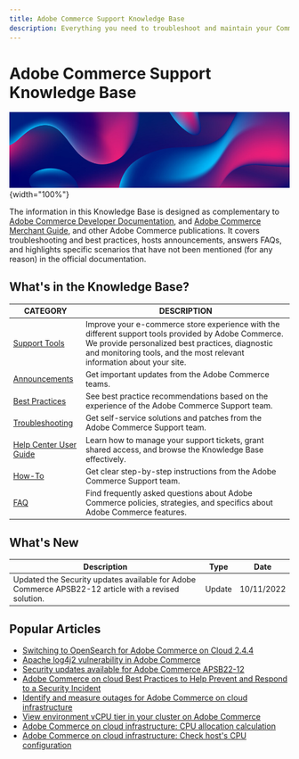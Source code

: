 ```yaml
---
title: Adobe Commerce Support Knowledge Base
description: Everything you need to troubleshoot and maintain your Commerce store.
---
```


# Adobe Commerce Support Knowledge Base

![Knowledge Base homepage](../help/assets/knowledge-base-home-page-cover.jpg){width="100%"}

The information in this Knowledge Base is designed as complementary to [Adobe Commerce Developer Documentation](https://developer.adobe.com/commerce/docs), and [Adobe Commerce Merchant Guide](https://experienceleague.adobe.com/docs/commerce-admin/user-guides/home.html?lang=en), and other Adobe Commerce publications. It covers troubleshooting and best practices, hosts announcements, answers FAQs, and highlights specific scenarios that have not been mentioned (for any reason) in the official documentation.

## What's in the Knowledge Base?

| CATEGORY | DESCRIPTION | 
| --- | --- |
| [Support Tools](/help/support-tools/overview.md) | Improve your e-commerce store experience with the different support tools provided by Adobe Commerce. We provide personalized best practices, diagnostic and monitoring tools, and the most relevant information about your site. |
| [Announcements](/help/announcements/overview.md) | Get important updates from the Adobe Commerce teams. |
| [Best Practices](/help/best-practices/overview.md) | See best practice recommendations based on the experience of the Adobe Commerce Support team. |
| [Troubleshooting](/help/troubleshooting/overview.md) | Get self-service solutions and patches from the Adobe Commerce Support team. |
| [Help Center User Guide](/help/help-center-guide/help-center/magento-help-center-user-guide.md) | Learn how to manage your support tickets, grant shared access, and browse the Knowledge Base effectively. |
| [How-To](/help/how-to/overview.md) | Get clear step-by-step instructions from the Adobe Commerce Support team. |
| [FAQ](/help/faq/overview.md) | Find frequently asked questions about Adobe Commerce policies, strategies, and specifics about Adobe Commerce features. | 

## What's New

| Description | Type | Date |
| --- | --- | --- |
| Updated the Security updates available for Adobe Commerce APSB22-12 article with a revised solution. | Update | 10/11/2022 |

## Popular Articles

* [Switching to OpenSearch for Adobe Commerce on Cloud 2.4.4](https://support.magento.com/hc/en-us/articles/4419942355725-Switching-to-OpenSearch-for-Adobe-Commerce-on-Cloud-2-4-4)
* [Apache log4j2 vulnerability in Adobe Commerce](https://support.magento.com/hc/en-us/articles/4416923268749-Apache-log4j2-vulnerability-in-Adobe-Commerce)
* [Security updates available for Adobe Commerce APSB22-12](https://support.magento.com/hc/en-us/articles/4426353041293-Security-updates-available-for-Adobe-Commerce-APSB22-12)
* [Adobe Commerce on cloud Best Practices to Help Prevent and Respond to a Security Incident](https://support.magento.com/hc/en-us/articles/8992381597453-Adobe-Commerce-on-cloud-Best-Practices-to-Help-Prevent-and-Respond-to-a-Security-Incident)
* [Identify and measure outages for Adobe Commerce on cloud infrastructure](https://support.magento.com/hc/en-us/articles/4409500578957-Identify-and-measure-outages-for-Adobe-Commerce-on-cloud-infrastructure)
* [View environment vCPU tier in your cluster on Adobe Commerce](https://support.magento.com/hc/en-us/articles/4409425285901-View-environment-vCPU-tier-in-your-cluster-on-Adobe-Commerce)
* [Adobe Commerce on cloud infrastructure: CPU allocation calculation](https://support.magento.com/hc/en-us/articles/360058551232-Adobe-Commerce-on-cloud-infrastructure-CPU-allocation-calculation)
* [Adobe Commerce on cloud infrastructure: Check host's CPU configuration](https://support.magento.com/hc/en-us/articles/360058507012-Adobe-Commerce-on-cloud-infrastructure-Check-host-s-CPU-configuration)
